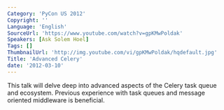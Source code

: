 ```yaml
---
Category: 'PyCon US 2012'
Copyright: ''
Language: 'English'
SourceUrl: 'https://www.youtube.com/watch?v=gpKMwPoldak'
Speakers: [Ask Solem Hoel]
Tags: []
ThumbnailUrl: 'http://img.youtube.com/vi/gpKMwPoldak/hqdefault.jpg'
Title: 'Advanced Celery'
date: '2012-03-10'
---
```

This talk will delve deep into advanced aspects of the Celery task queue and
ecosystem. Previous experience with task queues and message oriented
middleware is beneficial.
